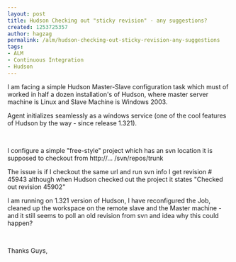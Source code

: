```yaml
---
layout: post
title: Hudson Checking out "sticky revision" - any suggestions?
created: 1253725357
author: hagzag
permalink: /alm/hudson-checking-out-sticky-revision-any-suggestions
tags:
- ALM
- Continuous Integration
- Hudson
---
```

<p>I am facing a simple Hudson Master-Slave configuration task which must of worked in half a dozen installation's of Hudson, where master server machine is Linux and Slave Machine is Windows 2003.</p>
<p>Agent initializes seamlessly as a windows service (one of the cool features of Hudson by the way - since release 1.321).</p>
<p>&nbsp;</p>
<p>I configure a simple &quot;free-style&quot; project which has an svn location it is supposed to checkout from http://... /svn/repos/trunk</p>
<p>The issue is if I checkout the same url and run svn info I get revision # 45943 although when Hudson checked out the project it states &quot;Checked out revision 45902&quot;</p>
<p>I am running on 1.321 version of Hudson, I have reconfigured the Job, cleaned up the workspace on the remote slave and the Master machine - and it still seems to poll an old revision from svn and idea why this could happen?</p>
<p>&nbsp;</p>
<p>Thanks Guys,</p>
